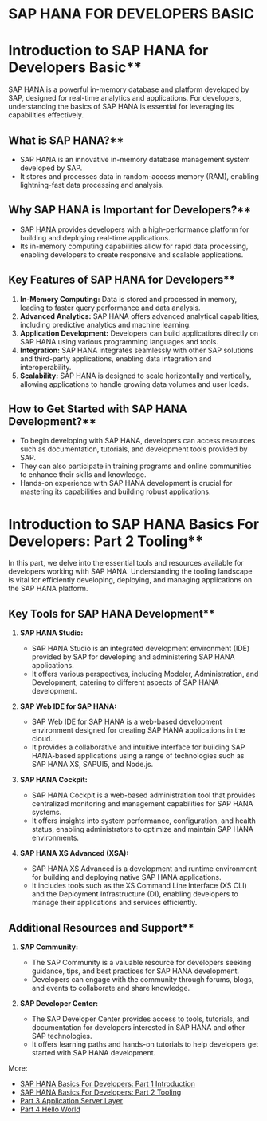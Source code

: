 # SAP HANA FOR DEVELOPERS BASIC

# Introduction to SAP HANA for Developers Basic**

SAP HANA is a powerful in-memory database and platform developed by SAP, designed for real-time analytics and applications. For developers, understanding the basics of SAP HANA is essential for leveraging its capabilities effectively.

## What is SAP HANA?**
- SAP HANA is an innovative in-memory database management system developed by SAP.
- It stores and processes data in random-access memory (RAM), enabling lightning-fast data processing and analysis.

## Why SAP HANA is Important for Developers?**
- SAP HANA provides developers with a high-performance platform for building and deploying real-time applications.
- Its in-memory computing capabilities allow for rapid data processing, enabling developers to create responsive and scalable applications.

## Key Features of SAP HANA for Developers**
1. **In-Memory Computing:** Data is stored and processed in memory, leading to faster query performance and data analysis.
2. **Advanced Analytics:** SAP HANA offers advanced analytical capabilities, including predictive analytics and machine learning.
3. **Application Development:** Developers can build applications directly on SAP HANA using various programming languages and tools.
4. **Integration:** SAP HANA integrates seamlessly with other SAP solutions and third-party applications, enabling data integration and interoperability.
5. **Scalability:** SAP HANA is designed to scale horizontally and vertically, allowing applications to handle growing data volumes and user loads.

## How to Get Started with SAP HANA Development?**
- To begin developing with SAP HANA, developers can access resources such as documentation, tutorials, and development tools provided by SAP.
- They can also participate in training programs and online communities to enhance their skills and knowledge.
- Hands-on experience with SAP HANA development is crucial for mastering its capabilities and building robust applications.


# Introduction to SAP HANA Basics For Developers: Part 2 Tooling**

In this part, we delve into the essential tools and resources available for developers working with SAP HANA. Understanding the tooling landscape is vital for efficiently developing, deploying, and managing applications on the SAP HANA platform.

## Key Tools for SAP HANA Development**

1. **SAP HANA Studio:**
   - SAP HANA Studio is an integrated development environment (IDE) provided by SAP for developing and administering SAP HANA applications.
   - It offers various perspectives, including Modeler, Administration, and Development, catering to different aspects of SAP HANA development.

2. **SAP Web IDE for SAP HANA:**
   - SAP Web IDE for SAP HANA is a web-based development environment designed for creating SAP HANA applications in the cloud.
   - It provides a collaborative and intuitive interface for building SAP HANA-based applications using a range of technologies such as SAP HANA XS, SAPUI5, and Node.js.

3. **SAP HANA Cockpit:**
   - SAP HANA Cockpit is a web-based administration tool that provides centralized monitoring and management capabilities for SAP HANA systems.
   - It offers insights into system performance, configuration, and health status, enabling administrators to optimize and maintain SAP HANA environments.

4. **SAP HANA XS Advanced (XSA):**
   - SAP HANA XS Advanced is a development and runtime environment for building and deploying native SAP HANA applications.
   - It includes tools such as the XS Command Line Interface (XS CLI) and the Deployment Infrastructure (DI), enabling developers to manage their applications and services efficiently.

## Additional Resources and Support**

1. **SAP Community:**
   - The SAP Community is a valuable resource for developers seeking guidance, tips, and best practices for SAP HANA development.
   - Developers can engage with the community through forums, blogs, and events to collaborate and share knowledge.

2. **SAP Developer Center:**
   - The SAP Developer Center provides access to tools, tutorials, and documentation for developers interested in SAP HANA and other SAP technologies.
   - It offers learning paths and hands-on tutorials to help developers get started with SAP HANA development.






More: 
- [SAP HANA Basics For Developers: Part 1 Introduction](https://www.youtube.com/watch?v=ljdvqRtSHd4&list=PL6RpkC85SLQABOpzhd7WI-hMpy99PxUo0&index=125)
- [SAP HANA Basics For Developers: Part 2 Tooling](https://www.youtube.com/watch?v=wojFKVxjFl4&list=PL6RpkC85SLQABOpzhd7WI-hMpy99PxUo0&index=124)
- [Part 3 Application Server Layer](https://www.youtube.com/watch?v=DtlOto-goUw&list=PL6RpkC85SLQABOpzhd7WI-hMpy99PxUo0&index=123)
- [Part 4 Hello World](https://www.youtube.com/watch?v=Ll4WI9wtzcQ&list=PL6RpkC85SLQABOpzhd7WI-hMpy99PxUo0&index=122)